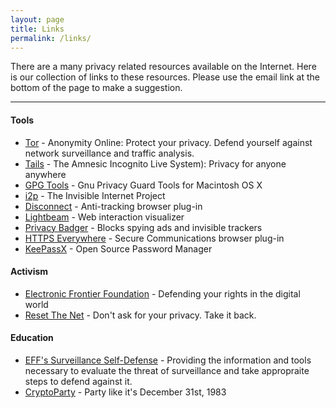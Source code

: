 ```yaml
---
layout: page
title: Links
permalink: /links/
---
```


There are a many privacy related resources available on the Internet.  Here is our collection of links to these resources. Please use the email link at the bottom of the page to make a suggestion. 

---

#### Tools

* [Tor](https://torproject.org) - Anonymity Online: Protect your privacy. Defend yourself against network surveillance and traffic analysis.
* [Tails](https://tails.boum.org) - The Amnesic Incognito Live System): Privacy for anyone anywhere
* [GPG Tools](https://gpgtools.org) - Gnu Privacy Guard Tools for Macintosh OS X
* [i2p](https://geti2p.net) - The Invisible Internet Project
* [Disconnect](https://disconnect.me) - Anti-tracking browser plug-in
* [Lightbeam](https://addons.mozilla.org/en-US/firefox/addon/lightbeam/) - Web interaction visualizer
* [Privacy Badger](https://www.eff.org/privacybadger) - Blocks spying ads and invisible trackers
* [HTTPS Everywhere](https://www.eff.org/https-everywhere) - Secure Communications browser plug-in
* [KeePassX](https://www.keepassx.org/) - Open Source Password Manager

#### Activism

* [Electronic Frontier Foundation](https://eff.org) - Defending your rights in the digital world
* [Reset The Net](https://resetthenet.org) - Don't ask for your privacy. Take it back.

#### Education

* [EFF's Surveillance Self-Defense](https://ssd.eff.org) - Providing the information and tools necessary to evaluate the threat of surveillance and take appropraite steps to defend against it.
* [CryptoParty](https://cryptoparty.io) - Party like it's December 31st, 1983

